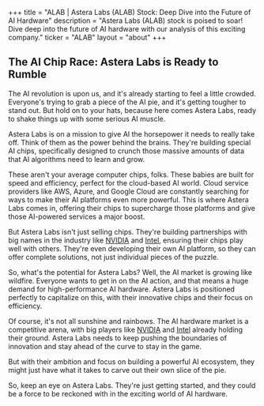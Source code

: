 +++
title = "ALAB |  Astera Labs (ALAB) Stock: Deep Dive into the Future of AI Hardware"
description = "Astera Labs (ALAB) stock is poised to soar! Dive deep into the future of AI hardware with our analysis of this exciting company."
ticker = "ALAB"
layout = "about"
+++

        


## The AI Chip Race: Astera Labs is Ready to Rumble

The AI revolution is upon us, and it's already starting to feel a little crowded. Everyone's trying to grab a piece of the AI pie, and it's getting tougher to stand out. But hold on to your hats, because here comes Astera Labs, ready to shake things up with some serious AI muscle.

Astera Labs is on a mission to give AI the horsepower it needs to really take off. Think of them as the power behind the brains. They're building special AI chips, specifically designed to crunch those massive amounts of data that AI algorithms need to learn and grow. 

These aren't your average computer chips, folks. These babies are built for speed and efficiency, perfect for the cloud-based AI world. Cloud service providers like AWS, Azure, and Google Cloud are constantly searching for ways to make their AI platforms even more powerful. This is where Astera Labs comes in, offering their chips to supercharge those platforms and give those AI-powered services a major boost.

But Astera Labs isn't just selling chips. They're building partnerships with big names in the industry like [NVIDIA](/stocks/nvda/) and [Intel](/stocks/intc/), ensuring their chips play well with others. They're even developing their own AI platform, so they can offer complete solutions, not just individual pieces of the puzzle. 

So, what's the potential for Astera Labs? Well, the AI market is growing like wildfire. Everyone wants to get in on the AI action, and that means a huge demand for high-performance AI hardware. Astera Labs is positioned perfectly to capitalize on this, with their innovative chips and their focus on efficiency. 

Of course, it's not all sunshine and rainbows. The AI hardware market is a competitive arena, with big players like [NVIDIA](/stocks/nvda/) and [Intel](/stocks/intc/) already holding their ground. Astera Labs needs to keep pushing the boundaries of innovation and stay ahead of the curve to stay in the game. 

But with their ambition and focus on building a powerful AI ecosystem, they might just have what it takes to carve out their own slice of the pie. 

So, keep an eye on Astera Labs. They're just getting started, and they could be a force to be reckoned with in the exciting world of AI hardware. 

        